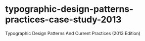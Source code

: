typographic-design-patterns-practices-case-study-2013
=====================================================

Typographic Design Patterns And Current Practices (2013 Edition)
